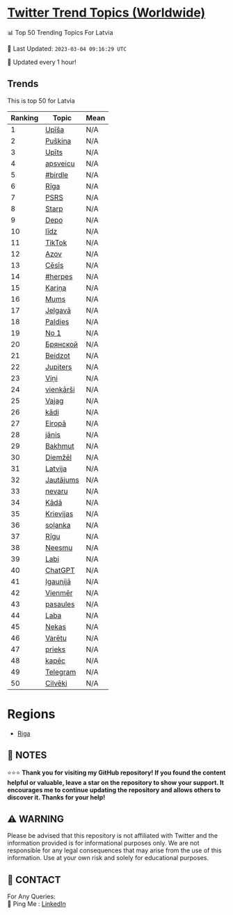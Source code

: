 [Twitter Trend Topics (Worldwide)](https://github.com/ErcinDedeoglu/Twitter-Trend-Topics)
==========


📊 Top 50 Trending Topics For Latvia

📆 Last Updated: `2023-03-04 09:16:29 UTC`

🔧 Updated every 1 hour!


## Trends

This is top 50 for Latvia

| Ranking | Topic | Mean |
| ------- | ------------ | ------------ |
| 1 | [Upīša](http://twitter.com/search?q=Up%c4%ab%c5%a1a) | N/A |
| 2 | [Puškina](http://twitter.com/search?q=Pu%c5%a1kina) | N/A |
| 3 | [Upīts](http://twitter.com/search?q=Up%c4%abts) | N/A |
| 4 | [apsveicu](http://twitter.com/search?q=apsveicu) | N/A |
| 5 | [#birdle](http://twitter.com/search?q=%23birdle) | N/A |
| 6 | [Rīga](http://twitter.com/search?q=R%c4%abga) | N/A |
| 7 | [PSRS](http://twitter.com/search?q=PSRS) | N/A |
| 8 | [Starp](http://twitter.com/search?q=Starp) | N/A |
| 9 | [Depo](http://twitter.com/search?q=Depo) | N/A |
| 10 | [līdz](http://twitter.com/search?q=l%c4%abdz) | N/A |
| 11 | [TikTok](http://twitter.com/search?q=TikTok) | N/A |
| 12 | [Azov](http://twitter.com/search?q=Azov) | N/A |
| 13 | [Cēsīs](http://twitter.com/search?q=C%c4%93s%c4%abs) | N/A |
| 14 | [#herpes](http://twitter.com/search?q=%23herpes) | N/A |
| 15 | [Kariņa](http://twitter.com/search?q=Kari%c5%86a) | N/A |
| 16 | [Mums](http://twitter.com/search?q=Mums) | N/A |
| 17 | [Jelgavā](http://twitter.com/search?q=Jelgav%c4%81) | N/A |
| 18 | [Paldies](http://twitter.com/search?q=Paldies) | N/A |
| 19 | [No 1](http://twitter.com/search?q=No+1) | N/A |
| 20 | [Брянской](http://twitter.com/search?q=%d0%91%d1%80%d1%8f%d0%bd%d1%81%d0%ba%d0%be%d0%b9) | N/A |
| 21 | [Beidzot](http://twitter.com/search?q=Beidzot) | N/A |
| 22 | [Jupiters](http://twitter.com/search?q=Jupiters) | N/A |
| 23 | [Viņi](http://twitter.com/search?q=Vi%c5%86i) | N/A |
| 24 | [vienkārši](http://twitter.com/search?q=vienk%c4%81r%c5%a1i) | N/A |
| 25 | [Vajag](http://twitter.com/search?q=Vajag) | N/A |
| 26 | [kādi](http://twitter.com/search?q=k%c4%81di) | N/A |
| 27 | [Eiropā](http://twitter.com/search?q=Eirop%c4%81) | N/A |
| 28 | [jānis](http://twitter.com/search?q=j%c4%81nis) | N/A |
| 29 | [Bakhmut](http://twitter.com/search?q=Bakhmut) | N/A |
| 30 | [Diemžēl](http://twitter.com/search?q=Diem%c5%be%c4%93l) | N/A |
| 31 | [Latvija](http://twitter.com/search?q=Latvija) | N/A |
| 32 | [Jautājums](http://twitter.com/search?q=Jaut%c4%81jums) | N/A |
| 33 | [nevaru](http://twitter.com/search?q=nevaru) | N/A |
| 34 | [Kādā](http://twitter.com/search?q=K%c4%81d%c4%81) | N/A |
| 35 | [Krievijas](http://twitter.com/search?q=Krievijas) | N/A |
| 36 | [soļanka](http://twitter.com/search?q=so%c4%bcanka) | N/A |
| 37 | [Rīgu](http://twitter.com/search?q=R%c4%abgu) | N/A |
| 38 | [Neesmu](http://twitter.com/search?q=Neesmu) | N/A |
| 39 | [Labi](http://twitter.com/search?q=Labi) | N/A |
| 40 | [ChatGPT](http://twitter.com/search?q=ChatGPT) | N/A |
| 41 | [Igaunijā](http://twitter.com/search?q=Igaunij%c4%81) | N/A |
| 42 | [Vienmēr](http://twitter.com/search?q=Vienm%c4%93r) | N/A |
| 43 | [pasaules](http://twitter.com/search?q=pasaules) | N/A |
| 44 | [Laba](http://twitter.com/search?q=Laba) | N/A |
| 45 | [Nekas](http://twitter.com/search?q=Nekas) | N/A |
| 46 | [Varētu](http://twitter.com/search?q=Var%c4%93tu) | N/A |
| 47 | [prieks](http://twitter.com/search?q=prieks) | N/A |
| 48 | [kapēc](http://twitter.com/search?q=kap%c4%93c) | N/A |
| 49 | [Telegram](http://twitter.com/search?q=Telegram) | N/A |
| 50 | [Cilvēki](http://twitter.com/search?q=Cilv%c4%93ki) | N/A |



# Regions

* [Riga](</Latvia/Riga.md>)



## 📝 NOTES

⭐⭐⭐ **Thank you for visiting my GitHub repository! If you found the content helpful or valuable, leave a star on the repository to show your support. It encourages me to continue updating the repository and allows others to discover it. Thanks for your help!**


## ⚠️ WARNING

Please be advised that this repository is not affiliated with Twitter and the information provided is for informational purposes only. We are not responsible for any legal consequences that may arise from the use of this information. Use at your own risk and solely for educational purposes.


## 📨 CONTACT

 For Any Queries:  
            🏓 Ping Me : [LinkedIn](https://www.linkedin.com/in/ercindedeoglu/)
